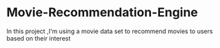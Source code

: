 # Movie-Recommendation-Engine
In this project ,I'm using a movie data set to recommend movies to users based on their interest
